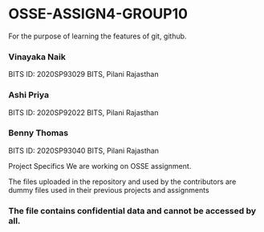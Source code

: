 # OSSE-ASSIGN4-GROUP10
For the purpose of learning the features of git, github.

### Vinayaka Naik
BITS ID: 2020SP93029
BITS, Pilani Rajasthan

### Ashi Priya
BITS ID: 2020SP92022
BITS, Pilani Rajasthan

### Benny Thomas
BITS ID: 2020SP93040
BITS, Pilani Rajasthan

Project Specifics
We are working on OSSE assignment.

The files uploaded in the repository and used by the contributors are dummy files used in their previous projects and assignments

<h3> The file contains confidential data and cannot be accessed by all.</h2>